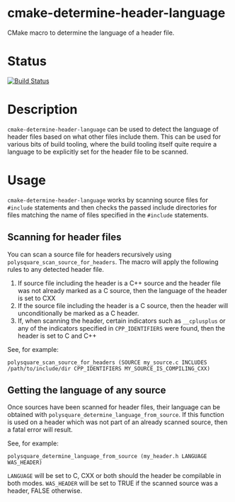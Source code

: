cmake-determine-header-language
===============================

CMake macro to determine the language of a header file.

Status
======
[![Build Status](https://travis-ci.org/polysquare/cmake-determine-header-language.svg?branch=master)](https://travis-ci.org/polysquare/cmake-determine-header-language)

Description
===========
`cmake-determine-header-language` can be used to detect the language of header files based on what other files include them. This can be used for various bits of build tooling, where the build tooling itself quite require a language to be explicitly set for the header file to be scanned.

Usage
=====
`cmake-determine-header-language` works by scanning source files for `#include` statements and then checks the passed include directories for files matching the name of files specified in the `#include` statements.

Scanning for header files
-------------------------
You can scan a source file for headers recursively using `polysquare_scan_source_for_headers`. The macro will apply the following rules to any detected header file.

 1. If source file including the header is a C++ source and the header file was not already marked as a C source, then the language of the header is set to CXX
 2. If the source file including the header is a C source, then the header will unconditionally be marked as a C header.
 3. If, when scanning the header, certain indicators such as `__cplusplus` or any of the indicators specified in `CPP_IDENTIFIERS` were found, then the header is set to C and C++

See, for example:

    polysquare_scan_source_for_headers (SOURCE my_source.c INCLUDES /path/to/include/dir CPP_IDENTIFIERS MY_SOURCE_IS_COMPILING_CXX)

Getting the language of any source
----------------------------------
Once sources have been scanned for header files, their language can be obtained with `polysquare_determine_language_from_source`. If this function is used on a header which was not part of an already scanned source, then a fatal error will result.

See, for example:

    polysquare_determine_language_from_source (my_header.h LANGUAGE WAS_HEADER)

`LANGUAGE` will be set to C, CXX or both should the header be compilable in both modes.
`WAS_HEADER` will be set to TRUE if the scanned source was a header, FALSE otherwise.
